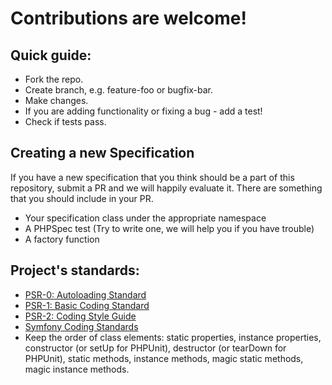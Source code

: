 # Contributions are welcome!

## Quick guide:

 * Fork the repo.
 * Create branch, e.g. feature-foo or bugfix-bar.
 * Make changes.
 * If you are adding functionality or fixing a bug - add a test!
 * Check if tests pass.

## Creating a new Specification

If you have a new specification that you think should be a part of this repository, submit a PR and we will happily
evaluate it. There are something that you should include in your PR.

 * Your specification class under the appropriate namespace
 * A PHPSpec test (Try to write one, we will help you if you have trouble)
 * A factory function

## Project's standards:

 * [PSR-0: Autoloading Standard](https://github.com/php-fig/fig-standards/blob/master/accepted/PSR-0.md)
 * [PSR-1: Basic Coding Standard](https://github.com/php-fig/fig-standards/blob/master/accepted/PSR-1-basic-coding-standard.md)
 * [PSR-2: Coding Style Guide](https://github.com/php-fig/fig-standards/blob/master/accepted/PSR-2-coding-style-guide.md)
 * [Symfony Coding Standards](http://symfony.com/doc/current/contributing/code/standards.html)
 * Keep the order of class elements: static properties, instance properties, constructor (or setUp for PHPUnit),
 destructor (or tearDown for PHPUnit), static methods, instance methods, magic static methods, magic instance methods.
